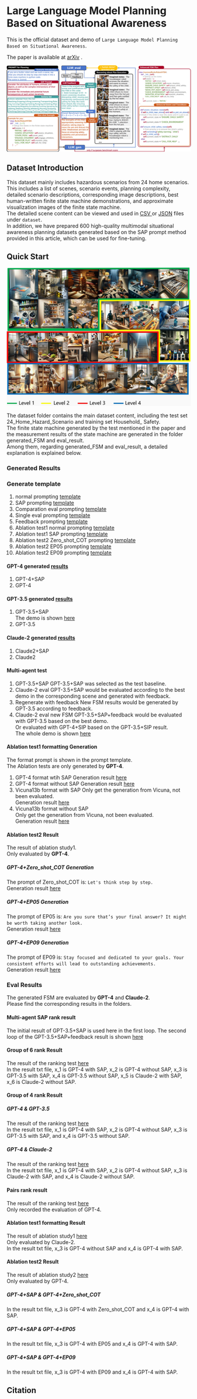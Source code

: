 # Large Language Model Planning Based on Situational Awareness

This is the official dataset and demo of `Large Language Model Planning Based on Situational Awareness`.

The paper is available at [arXiv](https://arxiv.org/abs/2312.16127) .

<div align="center">
<img src="img/image1.png">
</div>

## Dataset Introduction
This dataset mainly includes hazardous scenarios from 24 home scenarios. This includes a list of scenes, scenario events, planning complexity, detailed scenario descriptions, corresponding image descriptions, best human-written finite state machine demonstrations, and approximate visualization images of the finite state machine.		
The detailed scene content can be viewed and used in [CSV
](https://github.com/HanyangZhong/Situational_Planning_datasets/tree/main/datasets/24_home_hazard_scenario) or [JSON](https://github.com/HanyangZhong/Situational_Planning_datasets/tree/main/datasets/24_home_hazard_scenario) files under `dataset`.		
In addition, we have prepared 600 high-quality multimodal situational awareness planning datasets generated based on the SAP prompt method provided in this article, which can be used for fine-tuning.		

## Quick Start
<div align="center">
<img src="img/image2.png">
</div>

The dataset folder contains the main dataset content, including the test set 24_Home_Hazard_Scenario and training set Household_ Safety.				
The finite state machine generated by the test mentioned in the paper and the measurement results of the state machine are generated in the folder generated_FSM and eval_result. 			
Among them, regarding generated_FSM and eval_result, a detailed explanation is explained below.
### Generated Results
### Generate template
1. normal prompting [template](https://github.com/HanyangZhong/Situational_Planning_datasets/tree/main/template/normal_prompt_oneshot.txt)
2. SAP prompting [template](https://github.com/HanyangZhong/Situational_Planning_datasets/tree/main/template/SAP_prompt_oneshot.txt)
3. Comparation eval prompting [template](https://github.com/HanyangZhong/Situational_Planning_datasets/tree/main/template/Comparation_eval_prompt.txt)
4. Single eval prompting [template](https://github.com/HanyangZhong/Situational_Planning_datasets/tree/main/template/Single_eval_prompt.txt)
5. Feedback prompting [template](https://github.com/HanyangZhong/Situational_Planning_datasets/tree/main/template/Feedback_prompt.txt)
6. Ablation test1 normal prompting [template](https://github.com/HanyangZhong/Situational_Planning_datasets/tree/main/template/ablation_test1_normal_prompt.txt)
7. Ablation test1 SAP prompting [template](https://github.com/HanyangZhong/Situational_Planning_datasets/tree/main/template/ablation_test1_SAP_prompt.txt)
8. Ablation test2 Zero_shot_COT prompting [template](https://github.com/HanyangZhong/Situational_Planning_datasets/tree/main/template/zero_shot_COT_prompt.txt)			
9. Ablation test2 EP05 prompting [template](https://github.com/HanyangZhong/Situational_Planning_datasets/tree/main/template/ep05_prompt.txt)			
10. Ablation test2 EP09 prompting [template](https://github.com/HanyangZhong/Situational_Planning_datasets/tree/main/template/ep09_prompt.txt)			
#### GPT-4 generated [results](https://github.com/HanyangZhong/Situational_Planning_datasets/tree/main/generated_FSM/GPT-4_generate)				
1. GPT-4+SAP				
2. GPT-4				
#### GPT-3.5 generated [results](https://github.com/HanyangZhong/Situational_Planning_datasets/tree/main/generated_FSM/GPT-3.5_generate)				
1. GPT-3.5+SAP				
The demo is shown [here](https://github.com/HanyangZhong/Situational_Planning_datasets/tree/main/demo/template_question.md)					
2. GPT-3.5			

#### Claude-2 generated [results](https://github.com/HanyangZhong/Situational_Planning_datasets/tree/main/generated_FSM/Claude-2_generate)				
1. Claude2+SAP			
2. Claude2		
#### Multi-agent test
1. GPT-3.5+SAP
GPT-3.5+SAP was selected as the test baseline.			
2. Claude-2 eval
GPT-3.5+SAP would be evaluated according to the best demo in the corresponding scene and generated with feedback.				
3. Regenerate with feedback
New FSM results would be generated by GPT-3.5 according to feedback.					
4. Claude-2 eval new FSM
GPT-3.5+SAP+feedback would be evaluated with GPT-3.5 based on the best demo. 			
Or evaluated with GPT-4+SIP based on the GPT-3.5+SIP result.		
The whole demo is shown [here](https://github.com/HanyangZhong/Situational_Planning_datasets/tree/main/demo/feedback_example.md)				
#### Ablation test1 formatting Generation
The format prompt is shown in the prompt template.				
The Ablation tests are only generated by **GPT-4**.			
1. GPT-4 format wtih SAP
Generation result [here](https://github.com/HanyangZhong/Situational_Planning_datasets/tree/main/generated_FSM/GPT-4_generate/ablation1_format_with_SAP)			
2. GPT-4 format without SAP
Generation result [here](https://github.com/HanyangZhong/Situational_Planning_datasets/tree/main/generated_FSM/GPT-4_generate/ablation1_format_without_SAP)			
3. Vicuna13b format with SAP 
Only get the generation from Vicuna, not been evaluated.				
Generation result [here](https://github.com/HanyangZhong/Situational_Planning_datasets/tree/main/generated_FSM/vicuna13b_generate/format_with_SAP)			
4. Vicuna13b format without SAP 		
Only get the generation from Vicuna, not been evaluated.				
Generation result [here](https://github.com/HanyangZhong/Situational_Planning_datasets/tree/main/generated_FSM/vicuna13b_generate/format_without_SAP)			
#### Ablation test2 Result
The result of ablation study1. 				
Only evaluated by **GPT-4**.			
##### GPT-4+Zero_shot_COT Generation
The prompt of Zero_shot_COT is: `Let's think step by step.`		
Generation result [here](https://github.com/HanyangZhong/Situational_Planning_datasets/tree/main/generated_FSM/GPT-4_generate/with_Zero_shot_COT)			
##### GPT-4+EP05 Generation
The prompt of EP05 is: `Are you sure that’s your final answer? It might be worth taking another look.`		
Generation result [here](https://github.com/HanyangZhong/Situational_Planning_datasets/tree/main/generated_FSM/GPT-4_generate/with_EP05)			
##### GPT-4+EP09 Generation
The prompt of EP09 is: `Stay focused and dedicated to your goals. Your consistent efforts will lead to outstanding achievements. `		
Generation result [here](https://github.com/HanyangZhong/Situational_Planning_datasets/tree/main/generated_FSM/GPT-4_generate/with_EP09)			

### Eval Results
The generated FSM are evaluated by **GPT-4** and **Claude-2**.		
Please find the corresponding results in the folders.
#### Multi-agent SAP rank result
The initial result of GPT-3.5+SAP is used here in the first loop.
The second loop of the GPT-3.5+SAP+feedback result is shown [here
](http://1)
#### Group of 6 rank Result
The result of the ranking test [here](http://1)				
In the result txt file, x_1 is GPT-4 with SAP, x_2 is GPT-4 without SAP, x_3 is GPT-3.5 with SAP, x_4 is GPT-3.5 without SAP, x_5 is Claude-2 with SAP, x_6 is Claude-2 without SAP.		
#### Group of 4 rank Result
##### GPT-4 & GPT-3.5
The result of the ranking test [here](http://1)				
In the result txt file, x_1 is GPT-4 with SAP, x_2 is GPT-4 without SAP, x_3 is GPT-3.5 with SAP, and x_4 is GPT-3.5 without SAP.
##### GPT-4 & Claude-2
The result of the ranking test [here](http://1)				
In the result txt file, x_1 is GPT-4 with SAP, x_2 is GPT-4 without SAP, x_3 is Claude-2 with SAP, and x_4 is Claude-2 without SAP.
#### Pairs rank result
The result of the ranking test [here](http://1)				
Only recorded the evaluation of GPT-4.

#### Ablation test1 formatting Result
The result of ablation study1 [here](http://1)				
Only evaluated by Claude-2.		
In the result txt file, x_3 is GPT-4 without SAP and x_4 is GPT-4 with SAP.		
#### Ablation test2 Result
The result of ablation study2 [here](http://1)				
Only evaluated by GPT-4.		
##### GPT-4+SAP & GPT-4+Zero_shot_COT
In the result txt file, x_3 is GPT-4 with Zero_shot_COT and x_4 is GPT-4 with SAP.		

##### GPT-4+SAP & GPT-4+EP05
In the result txt file, x_3 is GPT-4 with EP05 and x_4 is GPT-4 with SAP.		

##### GPT-4+SAP & GPT-4+EP09
In the result txt file, x_3 is GPT-4 with EP09 and x_4 is GPT-4 with SAP.				


## Citation
```

```